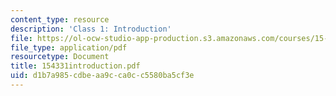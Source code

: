 ```yaml
---
content_type: resource
description: 'Class 1: Introduction'
file: https://ol-ocw-studio-app-production.s3.amazonaws.com/courses/15-433-investments-spring-2003/d1b7a985cdbeaa9cca0cc5580ba5cf3e_154331introduction.pdf
file_type: application/pdf
resourcetype: Document
title: 154331introduction.pdf
uid: d1b7a985-cdbe-aa9c-ca0c-c5580ba5cf3e
---
```


